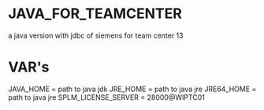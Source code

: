 # JAVA_FOR_TEAMCENTER
a java version with jdbc of siemens for team center 13

# VAR's
JAVA_HOME = path to java jdk
JRE_HOME = path to java jre
JRE64_HOME = path to java jre
SPLM_LICENSE_SERVER = 28000@WIPTC01